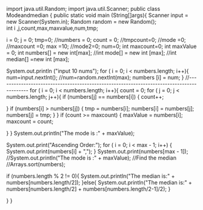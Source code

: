 import java.util.Random;
import java.util.Scanner;
public class Modeandmedian
{
public static void main (String[]args){
Scanner input = new Scanner(System.in);
Random random = new Random();    
int  i ,j,count,max,maxvalue,num,tmp;

i = 0;
j = 0;
tmp=0;
//numbers = 0;
count = 0;
//tmpcount=0;
//mode =0;
//maxcount =0;
max =10;
//mode2=0;
num=0;
int maxcount=0;
int maxValue = 0;
int numbers[] = new int[max];
//int mode[] = new int [max];
//int median[] =new int [max];

System.out.println ("input 10 nums");
for ( i = 0; i < numbers.length; i++){
num=input.nextInt();
//num=random.nextInt(max);
numbers [i] = num;
}
//------------------------------------------------------------------------------------------
for ( i = 0; i < numbers.length; i++){
count = 0;
for ( j = 0; j < numbers.length; j++){
if (numbers[j] == numbers[i]) {
count++;
    

}
 if (numbers[i] > numbers[j]) 
{
tmp = numbers[i];
numbers[i] = numbers[j];
numbers[j] = tmp;
}
}
if (count >= maxcount) {
maxValue = numbers[i];
maxcount = count;

}
}
System.out.println("The mode is :" + maxValue);

System.out.print("Ascending Order:");
for ( i = 0; i < max - 1; i++) 
{
 System.out.print(numbers[i] + ",");
}
System.out.print(numbers[max - 1]);
//System.out.println("The mode is :" + maxValue);
//Find the median 
//Arrays.sort(numbers);

if (numbers.length % 2 != 0){
System.out.println("The median is:" + numbers[numbers.length/2]); 
}else{
System.out.println("The median is:" + numbers[numbers.length/2] + numbers[numbers.length/2-1]/2);
}



}
}

